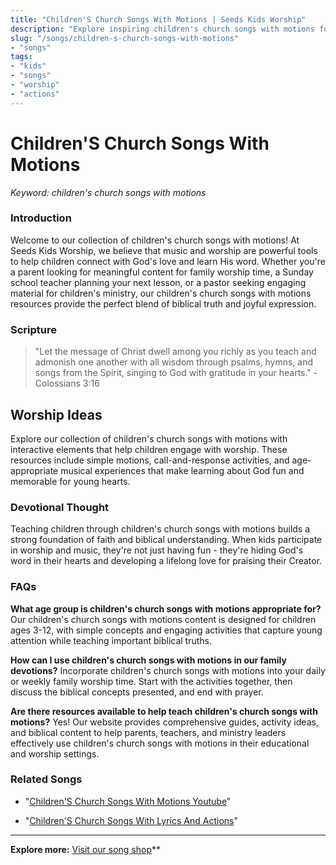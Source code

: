 ```yaml
---
title: "Children'S Church Songs With Motions | Seeds Kids Worship"
description: "Explore inspiring children's church songs with motions for children's worship and faith development. Biblical music resources for families and ministry."
slug: "/songs/children-s-church-songs-with-motions"
- "songs"
tags:
- "kids"
- "songs"
- "worship"
- "actions"
---
```


# Children'S Church Songs With Motions

_Keyword: children's church songs with motions_

### Introduction

Welcome to our collection of children's church songs with motions! At Seeds Kids Worship, we believe that music and worship are powerful tools to help children connect with God's love and learn His word. Whether you're a parent looking for meaningful content for family worship time, a Sunday school teacher planning your next lesson, or a pastor seeking engaging material for children's ministry, our children's church songs with motions resources provide the perfect blend of biblical truth and joyful expression.

### Scripture

> "Let the message of Christ dwell among you richly as you teach and admonish one another with all wisdom through psalms, hymns, and songs from the Spirit, singing to God with gratitude in your hearts." - Colossians 3:16

## Worship Ideas

Explore our collection of children's church songs with motions with interactive elements that help children engage with worship. These resources include simple motions, call-and-response activities, and age-appropriate musical experiences that make learning about God fun and memorable for young hearts.

### Devotional Thought

Teaching children through children's church songs with motions builds a strong foundation of faith and biblical understanding. When kids participate in worship and music, they're not just having fun - they're hiding God's word in their hearts and developing a lifelong love for praising their Creator.

### FAQs

**What age group is children's church songs with motions appropriate for?**
Our children's church songs with motions content is designed for children ages 3-12, with simple concepts and engaging activities that capture young attention while teaching important biblical truths.

**How can I use children's church songs with motions in our family devotions?**
Incorporate children's church songs with motions into your daily or weekly family worship time. Start with the activities together, then discuss the biblical concepts presented, and end with prayer.

**Are there resources available to help teach children's church songs with motions?**
Yes! Our website provides comprehensive guides, activity ideas, and biblical content to help parents, teachers, and ministry leaders effectively use children's church songs with motions in their educational and worship settings.

### Related Songs

- "[Children'S Church Songs With Motions Youtube](/songs/children-s-church-songs-with-motions-youtube/)"

- "[Children'S Church Songs With Lyrics And Actions](/songs/children-s-church-songs-with-lyrics-and-actions/)"

---

**Explore more:** [Visit our song shop](https://seedskidsworship.com/shop)**

<!-- Schema Markup -->
<script type="application/ld+json">
{
  "@context": "https://schema.org",
  "@type": "MusicRecording",
  "name": "Children'S Church Songs With Motions",
  "byArtist": {
    "@type": "MusicGroup",
    "name": "Seeds Kids Worship"
  },
  "isFamilyFriendly": true,
  "url": "https://seedskidsworship.com/songs/children-s-church-songs-with-motions/"
}
</script>
